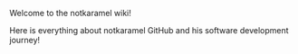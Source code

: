 Welcome to the notkaramel wiki!

Here is everything about notkaramel GitHub and his software development journey!